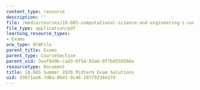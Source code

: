 ```yaml
---
content_type: resource
description: ''
file: /media/courses/18-085-computational-science-and-engineering-i-summer-2020/d3871ae67d6a86d19c4628779234e374_MIT18_085Summer20_mid_sol.pdf
file_type: application/pdf
learning_resource_types:
- Exams
ocw_type: OCWFile
parent_title: Exams
parent_type: CourseSection
parent_uid: 3eaf949b-cad3-6f54-03ab-0f7bd558566e
resourcetype: Document
title: 18.085 Summer 2020 Midterm Exam Solutions
uid: d3871ae6-7d6a-86d1-9c46-28779234e374
---
```

